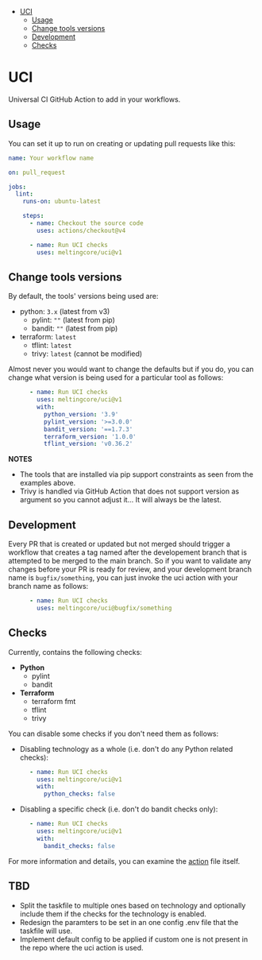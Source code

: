 <!-- TOC start (generated with https://github.com/derlin/bitdowntoc) -->

- [UCI](#uci)
   * [Usage](#usage)
   * [Change tools versions](#change-tools-versions)
   * [Development](#development)
   * [Checks](#checks)

<!-- TOC end -->

# UCI

Universal CI GitHub Action to add in your workflows.

## Usage

You can set it up to run on creating or updating
pull requests like this:

```yaml
name: Your workflow name

on: pull_request

jobs:
  lint:
    runs-on: ubuntu-latest

    steps:
      - name: Checkout the source code
        uses: actions/checkout@v4

      - name: Run UCI checks
        uses: meltingcore/uci@v1
```

## Change tools versions

By default, the tools' versions being used are:

* python: `3.x` (latest from v3)
  * pylint: `""` (latest from pip)
  * bandit: `""` (latest from pip)
* terraform: `latest`
  * tflint: `latest`
  * trivy: `latest` (cannot be modified)

Almost never you would want to change the defaults but if you do, you
can change what version is being used for a particular tool as follows:

```yaml
      - name: Run UCI checks
        uses: meltingcore/uci@v1
        with:
          python_version: '3.9'
          pylint_version: '>=3.0.0'
          bandit_version: '==1.7.3'
          terraform_version: '1.0.0'
          tflint_version: 'v0.36.2'  
```

**NOTES**

* The tools that are installed via pip support constraints as
seen from the examples above.
* Trivy is handled via GitHub Action that does not support version
as argument so you cannot adjust it... It will always be the latest.

## Development

Every PR that is created or updated but not merged should trigger
a workflow that creates a tag named after the developement branch
that is attempted to be merged to the main branch. So if you want to
validate any changes before your PR is ready for review, and your
development branch name is `bugfix/something`, you can just
invoke the uci action with your branch name as follows:

```yaml
      - name: Run UCI checks
        uses: meltingcore/uci@bugfix/something
```

## Checks

Currently, contains the following checks:

* **Python**
  * pylint
  * bandit
* **Terraform**
  * terraform fmt
  * tflint
  * trivy

You can disable some checks if you don't need them as follows:

* Disabling technology as a whole (i.e. don't do any Python related checks):

```yaml
      - name: Run UCI checks
        uses: meltingcore/uci@v1
        with:
          python_checks: false
```

* Disabling a specific check (i.e. don't do bandit checks only):

```yaml
      - name: Run UCI checks
        uses: meltingcore/uci@v1
        with:
          bandit_checks: false
```

For more information and details, you can examine the
[action](./.github/actions/ci/action.yml) file itself.

## TBD

* Split the taskfile to multiple ones based on technology and 
optionally include them if the checks for the technology is enabled.
* Redesign the paramters to be set in an one config .env file
that the taskfile will use.
* Implement default config to be applied if custom one is not present
in the repo where the uci action is used.